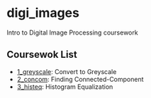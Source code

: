 # digi_images
Intro to Digital Image Processing coursework

## Coursewok List
- [1_greyscale](https://github.com/jrkns/digi_images/blob/master/1_greyscale/greyscale.py): Convert to Greyscale
- [2_concom](https://github.com/jrkns/digi_images/blob/master/2_concom/concom.py): Finding Connected-Component
- [3_histeq](https://github.com/jrkns/digi_images/blob/master/3_histeq/histeq.py): Histogram Equalization
